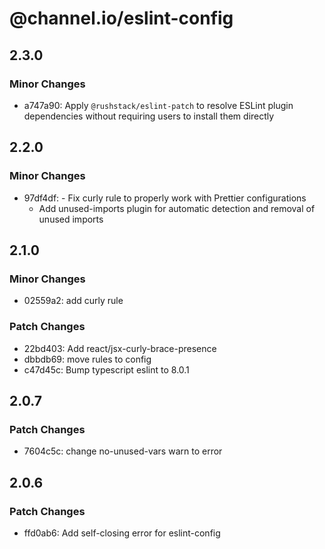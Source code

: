 # @channel.io/eslint-config

## 2.3.0

### Minor Changes

- a747a90: Apply `@rushstack/eslint-patch` to resolve ESLint plugin dependencies without requiring users to install them directly

## 2.2.0

### Minor Changes

- 97df4df: - Fix curly rule to properly work with Prettier configurations
  - Add unused-imports plugin for automatic detection and removal of unused imports

## 2.1.0

### Minor Changes

- 02559a2: add curly rule

### Patch Changes

- 22bd403: Add react/jsx-curly-brace-presence
- dbbdb69: move rules to config
- c47d45c: Bump typescript eslint to 8.0.1

## 2.0.7

### Patch Changes

- 7604c5c: change no-unused-vars warn to error

## 2.0.6

### Patch Changes

- ffd0ab6: Add self-closing error for eslint-config
